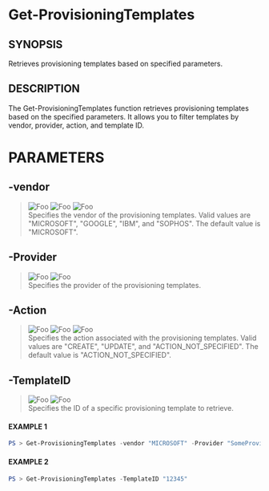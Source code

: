 # Get-ProvisioningTemplates
## SYNOPSIS
Retrieves provisioning templates based on specified parameters.
## DESCRIPTION
The Get-ProvisioningTemplates function retrieves provisioning templates based on the specified parameters. It allows you to filter templates by vendor, provider, action, and template ID.
# PARAMETERS

## **-vendor**
> ![Foo](https://img.shields.io/badge/Type-String-Blue?) ![Foo](https://img.shields.io/badge/Mandatory-FALSE-Green?) ![Foo](https://img.shields.io/badge/DefaultValue-MICROSOFT-Blue?color=5547a8)\
Specifies the vendor of the provisioning templates. Valid values are "MICROSOFT", "GOOGLE", "IBM", and "SOPHOS". The default value is "MICROSOFT".

  ## **-Provider**
> ![Foo](https://img.shields.io/badge/Type-String-Blue?) ![Foo](https://img.shields.io/badge/Mandatory-FALSE-Green?) \
Specifies the provider of the provisioning templates.

  ## **-Action**
> ![Foo](https://img.shields.io/badge/Type-String-Blue?) ![Foo](https://img.shields.io/badge/Mandatory-FALSE-Green?) ![Foo](https://img.shields.io/badge/DefaultValue-ACTION_NOT_SPECIFIED-Blue?color=5547a8)\
Specifies the action associated with the provisioning templates. Valid values are "CREATE", "UPDATE", and "ACTION_NOT_SPECIFIED". The default value is "ACTION_NOT_SPECIFIED".

  ## **-TemplateID**
> ![Foo](https://img.shields.io/badge/Type-String-Blue?) ![Foo](https://img.shields.io/badge/Mandatory-FALSE-Green?) \
Specifies the ID of a specific provisioning template to retrieve.

 #### EXAMPLE 1
```powershell
PS > Get-ProvisioningTemplates -vendor "MICROSOFT" -Provider "SomeProvider" -Action "CREATE"
```
 #### EXAMPLE 2
```powershell
PS > Get-ProvisioningTemplates -TemplateID "12345"
```

